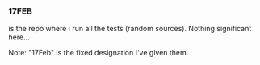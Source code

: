 ### 17FEB

is the repo where i run all the tests (random sources). Nothing significant here...

Note: "17Feb" is the fixed designation I've  given them.
